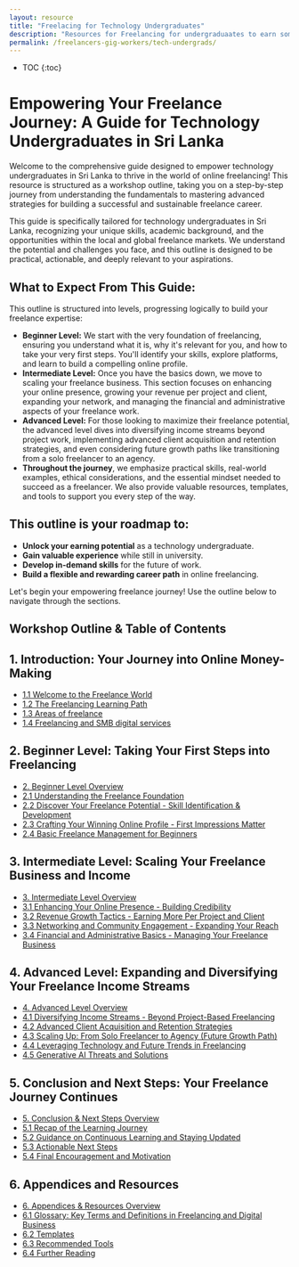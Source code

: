 ```yaml
---
layout: resource
title: "Freelacing for Technology Undergraduates"
description: "Resources for Freelancing for undergraduaates to earn some extra money while in the uunivercity."
permalink: /freelancers-gig-workers/tech-undergrads/
---
```


* TOC
{:toc}

# Empowering Your Freelance Journey: A Guide for Technology Undergraduates in Sri Lanka

Welcome to the comprehensive guide designed to empower technology undergraduates in Sri Lanka to thrive in the world of online freelancing\! This resource is structured as a workshop outline, taking you on a step-by-step journey from understanding the fundamentals to mastering advanced strategies for building a successful and sustainable freelance career.

This guide is specifically tailored for technology undergraduates in Sri Lanka, recognizing your unique skills, academic background, and the opportunities within the local and global freelance markets. We understand the potential and challenges you face, and this outline is designed to be practical, actionable, and deeply relevant to your aspirations.

## What to Expect From This Guide:

This outline is structured into levels, progressing logically to build your freelance expertise:

  * **Beginner Level:** We start with the very foundation of freelancing, ensuring you understand what it is, why it's relevant for you, and how to take your very first steps. You'll identify your skills, explore platforms, and learn to build a compelling online profile.
  * **Intermediate Level:** Once you have the basics down, we move to scaling your freelance business. This section focuses on enhancing your online presence, growing your revenue per project and client, expanding your network, and managing the financial and administrative aspects of your freelance work.
  * **Advanced Level:**  For those looking to maximize their freelance potential, the advanced level dives into diversifying income streams beyond project work, implementing advanced client acquisition and retention strategies, and even considering future growth paths like transitioning from a solo freelancer to an agency.
  * **Throughout the journey**, we emphasize practical skills, real-world examples, ethical considerations, and the essential mindset needed to succeed as a freelancer.  We also provide valuable resources, templates, and tools to support you every step of the way.

## This outline is your roadmap to:

  * **Unlock your earning potential** as a technology undergraduate.
  * **Gain valuable experience** while still in university.
  * **Develop in-demand skills** for the future of work.
  * **Build a flexible and rewarding career path** in online freelancing.

Let's begin your empowering freelance journey\! Use the outline below to navigate through the sections.

## Workshop Outline & Table of Contents

## 1. Introduction: Your Journey into Online Money-Making

  * [1.1 Welcome to the Freelance World](./1-1-welcome-freelance-world/)
  * [1.2 The Freelancing Learning Path](./1-2-freelancing-learning-path/)
  * [1.3 Areas of freelance](./1-3-areas-of-freelance/)
  * [1.4 Freelancing and SMB digital services](./1-4-freelance-smb-digital-services/)

## 2. Beginner Level: Taking Your First Steps into Freelancing

  * [2. Beginner Level Overview](./2-beginner-level/)
  * [2.1 Understanding the Freelance Foundation](./2-1-freelance-foundation/)
  * [2.2 Discover Your Freelance Potential - Skill Identification & Development](./2-2-discover-freelance-potential/)
  * [2.3 Crafting Your Winning Online Profile - First Impressions Matter](./2-3-winning-online-profile/)
  * [2.4 Basic Freelance Management for Beginners](./2-4-basic-freelance-management/)

## 3. Intermediate Level: Scaling Your Freelance Business and Income

  * [3. Intermediate Level Overview](./3-intermediate-level/)
  * [3.1 Enhancing Your Online Presence - Building Credibility](./3-1-enhance-online-presence/)
  * [3.2 Revenue Growth Tactics - Earning More Per Project and Client](./3-2-revenue-growth-tactics/)
  * [3.3 Networking and Community Engagement - Expanding Your Reach](./3-3-networking-community-engagement/)
  * [3.4 Financial and Administrative Basics - Managing Your Freelance Business](./3-4-financial-admin-basics/)

## 4. Advanced Level: Expanding and Diversifying Your Freelance Income Streams

  * [4. Advanced Level Overview](./4-advanced-level/)
  * [4.1 Diversifying Income Streams - Beyond Project-Based Freelancing](./4-1-diversify-income-streams/)
  * [4.2 Advanced Client Acquisition and Retention Strategies](./4-2-advanced-client-acquisition/)
  * [4.3 Scaling Up: From Solo Freelancer to Agency (Future Growth Path)](./4-3-scaling-solo-to-agency/)
  * [4.4 Leveraging Technology and Future Trends in Freelancing](./4-4-leveraging-technology-trends/)
  * [4.5 Generative AI Threats and Solutions](./4-5-genai-threats-and-solutions/)


  

## 5. Conclusion and Next Steps: Your Freelance Journey Continues

  * [5. Conclusion & Next Steps Overview](./5-conclusion-next-steps/)
  * [5.1 Recap of the Learning Journey](./5-1-recap-learning-journey/)
  * [5.2 Guidance on Continuous Learning and Staying Updated](./5-2-continuous-learning-updates/)
  * [5.3 Actionable Next Steps](./5-3-actionable-next-steps/)
  * [5.4 Final Encouragement and Motivation](./5-4-final-encouragement-motivation/)

## 6. Appendices and Resources

  * [6. Appendices & Resources Overview](./6-appendices-resources/)
  * [6.1 Glossary: Key Terms and Definitions in Freelancing and Digital Business](./6-1-glossary/)
  * [6.2 Templates](./6-2-templates/)
  * [6.3 Recommended Tools](./6-3-recommended-tools/)
  * [6.4 Further Reading](./6-4-further-reading/)

